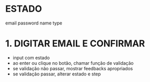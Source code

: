 # ESTADO
email
password
name
type

# 1. DIGITAR EMAIL E CONFIRMAR
- input com estado
- ao enter ou clique no botão, chamar função de validação
- se validação não passar, mostrar feedbacks apropriados
- se validação passar, alterar estado e step